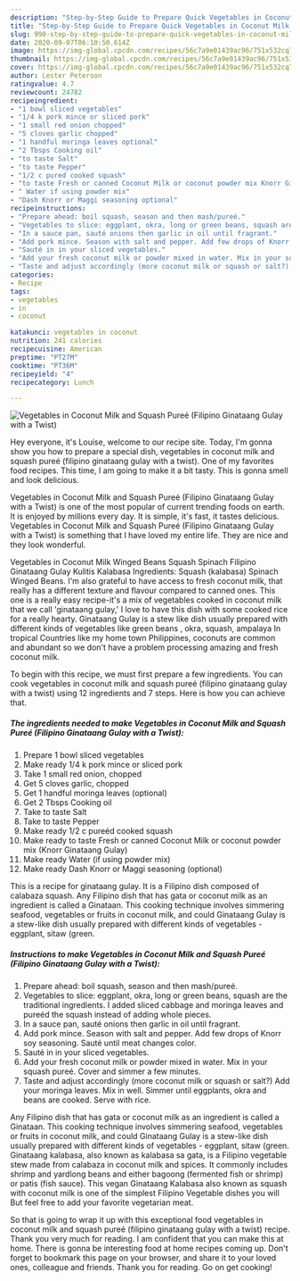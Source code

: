 ```yaml
---
description: "Step-by-Step Guide to Prepare Quick Vegetables in Coconut Milk and Squash Pureé (Filipino Ginataang Gulay with a Twist)"
title: "Step-by-Step Guide to Prepare Quick Vegetables in Coconut Milk and Squash Pureé (Filipino Ginataang Gulay with a Twist)"
slug: 990-step-by-step-guide-to-prepare-quick-vegetables-in-coconut-milk-and-squash-puree-filipino-ginataang-gulay-with-a-twist
date: 2020-09-07T06:10:50.614Z
image: https://img-global.cpcdn.com/recipes/56c7a9e01439ac96/751x532cq70/vegetables-in-coconut-milk-and-squash-puree-filipino-ginataang-gulay-with-a-twist-recipe-main-photo.jpg
thumbnail: https://img-global.cpcdn.com/recipes/56c7a9e01439ac96/751x532cq70/vegetables-in-coconut-milk-and-squash-puree-filipino-ginataang-gulay-with-a-twist-recipe-main-photo.jpg
cover: https://img-global.cpcdn.com/recipes/56c7a9e01439ac96/751x532cq70/vegetables-in-coconut-milk-and-squash-puree-filipino-ginataang-gulay-with-a-twist-recipe-main-photo.jpg
author: Lester Peterson
ratingvalue: 4.7
reviewcount: 24782
recipeingredient:
- "1 bowl sliced vegetables"
- "1/4 k pork mince or sliced pork"
- "1 small red onion chopped"
- "5 cloves garlic chopped"
- "1 handful moringa leaves optional"
- "2 Tbsps Cooking oil"
- "to taste Salt"
- "to taste Pepper"
- "1/2 c pured cooked squash"
- "to taste Fresh or canned Coconut Milk or coconut powder mix Knorr Ginataang Gulay"
- " Water if using powder mix"
- "Dash Knorr or Maggi seasoning optional"
recipeinstructions:
- "Prepare ahead: boil squash, season and then mash/pureé."
- "Vegetables to slice: eggplant, okra, long or green beans, squash are the traditional ingredients. I added sliced cabbage and moringa leaves and pureéd the squash instead of adding whole pieces."
- "In a sauce pan, sauté onions then garlic in oil until fragrant."
- "Add pork mince. Season with salt and pepper. Add few drops of Knorr soy seasoning. Sauté until meat changes color."
- "Sauté in in your sliced vegetables."
- "Add your fresh coconut milk or powder mixed in water. Mix in your squash pureé. Cover and simmer a few minutes."
- "Taste and adjust accordingly (more coconut milk or squash or salt?) Add your moringa leaves. Mix in well. Simmer until eggplants, okra and beans are cooked. Serve with rice."
categories:
- Recipe
tags:
- vegetables
- in
- coconut

katakunci: vegetables in coconut 
nutrition: 241 calories
recipecuisine: American
preptime: "PT27M"
cooktime: "PT36M"
recipeyield: "4"
recipecategory: Lunch

---
```



![Vegetables in Coconut Milk and Squash Pureé (Filipino Ginataang Gulay with a Twist)](https://img-global.cpcdn.com/recipes/56c7a9e01439ac96/751x532cq70/vegetables-in-coconut-milk-and-squash-puree-filipino-ginataang-gulay-with-a-twist-recipe-main-photo.jpg)

Hey everyone, it's Louise, welcome to our recipe site. Today, I'm gonna show you how to prepare a special dish, vegetables in coconut milk and squash pureé (filipino ginataang gulay with a twist). One of my favorites food recipes. This time, I am going to make it a bit tasty. This is gonna smell and look delicious.

Vegetables in Coconut Milk and Squash Pureé (Filipino Ginataang Gulay with a Twist) is one of the most popular of current trending foods on earth. It is enjoyed by millions every day. It is simple, it's fast, it tastes delicious. Vegetables in Coconut Milk and Squash Pureé (Filipino Ginataang Gulay with a Twist) is something that I have loved my entire life. They are nice and they look wonderful.

Vegetables in Coconut Milk Winged Beans Squash Spinach Filipino Ginataang Gulay Kulitis Kalabasa Ingredients: Squash (kalabasa) Spinach Winged Beans. I&#39;m also grateful to have access to fresh coconut milk, that really has a different texture and flavour compared to canned ones. This one is a really easy recipe-it&#39;s a mix of vegetables cooked in coconut milk that we call &#39;ginataang gulay,&#39; I love to have this dish with some cooked rice for a really hearty. Ginataang Gulay is a stew like dish usually prepared with different kinds of vegetables like green beans , okra, squash, ampalaya In tropical Countries like my home town Philippines, coconuts are common and abundant so we don&#39;t have a problem processing amazing and fresh coconut milk.


To begin with this recipe, we must first prepare a few ingredients. You can cook vegetables in coconut milk and squash pureé (filipino ginataang gulay with a twist) using 12 ingredients and 7 steps. Here is how you can achieve that.

<!--inarticleads1-->

##### The ingredients needed to make Vegetables in Coconut Milk and Squash Pureé (Filipino Ginataang Gulay with a Twist):

1. Prepare 1 bowl sliced vegetables
1. Make ready 1/4 k pork mince or sliced pork
1. Take 1 small red onion, chopped
1. Get 5 cloves garlic, chopped
1. Get 1 handful moringa leaves (optional)
1. Get 2 Tbsps Cooking oil
1. Take to taste Salt
1. Take to taste Pepper
1. Make ready 1/2 c pureéd cooked squash
1. Make ready to taste Fresh or canned Coconut Milk or coconut powder mix (Knorr Ginataang Gulay)
1. Make ready  Water (if using powder mix)
1. Make ready Dash Knorr or Maggi seasoning (optional)


This is a recipe for ginataang gulay. It is a Filipino dish composed of calabaza squash. Any Filipino dish that has gata or coconut milk as an ingredient is called a Ginataan. This cooking technique involves simmering seafood, vegetables or fruits in coconut milk, and could Ginataang Gulay is a stew-like dish usually prepared with different kinds of vegetables - eggplant, sitaw (green. 

<!--inarticleads2-->

##### Instructions to make Vegetables in Coconut Milk and Squash Pureé (Filipino Ginataang Gulay with a Twist):

1. Prepare ahead: boil squash, season and then mash/pureé.
1. Vegetables to slice: eggplant, okra, long or green beans, squash are the traditional ingredients. I added sliced cabbage and moringa leaves and pureéd the squash instead of adding whole pieces.
1. In a sauce pan, sauté onions then garlic in oil until fragrant.
1. Add pork mince. Season with salt and pepper. Add few drops of Knorr soy seasoning. Sauté until meat changes color.
1. Sauté in in your sliced vegetables.
1. Add your fresh coconut milk or powder mixed in water. Mix in your squash pureé. Cover and simmer a few minutes.
1. Taste and adjust accordingly (more coconut milk or squash or salt?) Add your moringa leaves. Mix in well. Simmer until eggplants, okra and beans are cooked. Serve with rice.


Any Filipino dish that has gata or coconut milk as an ingredient is called a Ginataan. This cooking technique involves simmering seafood, vegetables or fruits in coconut milk, and could Ginataang Gulay is a stew-like dish usually prepared with different kinds of vegetables - eggplant, sitaw (green. Ginataang kalabasa, also known as kalabasa sa gata, is a Filipino vegetable stew made from calabaza in coconut milk and spices. It commonly includes shrimp and yardlong beans and either bagoong (fermented fish or shrimp) or patis (fish sauce). This vegan Ginataang Kalabasa also known as squash with coconut milk is one of the simplest Filipino Vegetable dishes you will But feel free to add your favorite vegetarian meat. 

So that is going to wrap it up with this exceptional food vegetables in coconut milk and squash pureé (filipino ginataang gulay with a twist) recipe. Thank you very much for reading. I am confident that you can make this at home. There is gonna be interesting food at home recipes coming up. Don't forget to bookmark this page on your browser, and share it to your loved ones, colleague and friends. Thank you for reading. Go on get cooking!
